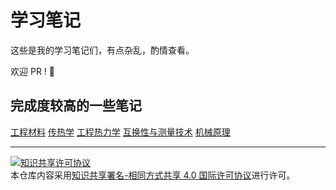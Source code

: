 # 学习笔记

这些是我的学习笔记们，有点杂乱，酌情查看。

欢迎 PR ! 🤪

## 完成度较高的一些笔记

[工程材料](./SCUT/工程材料)
[传热学](./SCUT/传热学)
[工程热力学](./SCUT/工程热力学)
[互换性与测量技术](./SCUT/互换性与测量技术)
[机械原理](./SCUT/机械原理)

----------------------------

<a rel="license" href="http://creativecommons.org/licenses/by-sa/4.0/"><img alt="知识共享许可协议" style="border-width:0" src="https://i.creativecommons.org/l/by-sa/4.0/88x31.png" /></a><br />本仓库内容采用<a rel="license" href="http://creativecommons.org/licenses/by-sa/4.0/">知识共享署名-相同方式共享 4.0 国际许可协议</a>进行许可。
